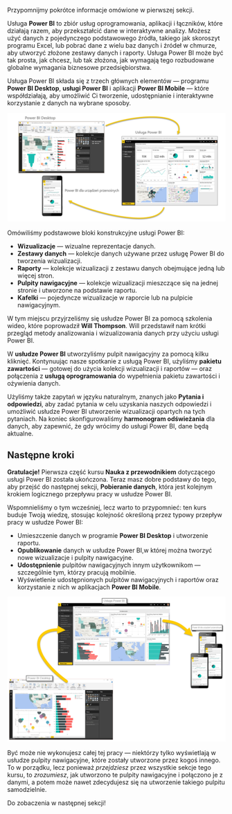 Przypomnijmy pokrótce informacje omówione w pierwszej sekcji.

Usługa **Power BI** to zbiór usług oprogramowania, aplikacji i łączników, które działają razem, aby przekształcić dane w interaktywne analizy. Możesz użyć danych z pojedynczego podstawowego źródła, takiego jak skoroszyt programu Excel, lub pobrać dane z wielu baz danych i źródeł w chmurze, aby utworzyć złożone zestawy danych i raporty. Usługa Power BI może być tak prosta, jak chcesz, lub tak złożona, jak wymagają tego rozbudowane globalne wymagania biznesowe przedsiębiorstwa.

Usługa Power BI składa się z trzech głównych elementów — programu **Power BI Desktop**, **usługi Power BI** i aplikacji **Power BI Mobile** — które współdziałają, aby umożliwić Ci tworzenie, udostępnianie i interaktywne korzystanie z danych na wybrane sposoby.

![](media/0-4-summary-of-intro-to-power-bi/c0a4_1.png)

Omówiliśmy podstawowe bloki konstrukcyjne usługi Power BI:

* **Wizualizacje** — wizualne reprezentacje danych.
* **Zestawy danych** — kolekcje danych używane przez usługę Power BI do tworzenia wizualizacji.
* **Raporty** — kolekcje wizualizacji z zestawu danych obejmujące jedną lub więcej stron.
* **Pulpity nawigacyjne** — kolekcje wizualizacji mieszczące się na jednej stronie i utworzone na podstawie raportu.
* **Kafelki** — pojedyncze wizualizacje w raporcie lub na pulpicie nawigacyjnym.

W tym miejscu przyjrzeliśmy się usłudze Power BI za pomocą szkolenia wideo, które poprowadził **Will Thompson**. Will przedstawił nam krótki przegląd metody analizowania i wizualizowania danych przy użyciu usługi Power BI.

<!---
In **Power BI Desktop**, we connected to a basic Excel file, created visualizations, then published those visualizations to the service. Even if you use Power BI only with your Excel workbooks, you can gain amazing visual insights with those Excel workbooks, and both interact and share it in ways never before possible.
-->
W **usłudze Power BI** utworzyliśmy pulpit nawigacyjny za pomocą kilku kliknięć. Kontynuując nasze spotkanie z usługą Power BI, użyliśmy **pakietu zawartości** — gotowej do użycia kolekcji wizualizacji i raportów — oraz połączenia z **usługą oprogramowania** do wypełnienia pakietu zawartości i ożywienia danych.

Użyliśmy także zapytań w języku naturalnym, znanych jako **Pytania i odpowiedzi**, aby zadać pytania w celu uzyskania naszych odpowiedzi i umożliwić usłudze Power BI utworzenie wizualizacji opartych na tych pytaniach. Na koniec skonfigurowaliśmy **harmonogram odświeżania** dla danych, aby zapewnić, że gdy wrócimy do usługi Power BI, dane będą aktualne.

## <a name="next-steps"></a>Następne kroki
**Gratulacje!** Pierwsza część kursu **Nauka z przewodnikiem** dotyczącego usługi Power BI została ukończona. Teraz masz dobre podstawy do tego, aby przejść do następnej sekcji, **Pobieranie danych**, która jest kolejnym krokiem logicznego przepływu pracy w usłudze Power BI.

Wspomnieliśmy o tym wcześniej, lecz warto to przypomnieć: ten kurs buduje Twoją wiedzę, stosując kolejność określoną przez typowy przepływ pracy w usłudze Power BI:

* Umieszczenie danych w programie **Power BI Desktop** i utworzenie raportu.
* **Opublikowanie** danych w usłudze Power BI,w której można tworzyć nowe wizualizacje i pulpity nawigacyjne.
* **Udostępnienie** pulpitów nawigacyjnych innym użytkownikom — szczególnie tym, którzy pracują mobilnie.
* Wyświetlenie udostępnionych pulpitów nawigacyjnych i raportów oraz korzystanie z nich w aplikacjach **Power BI Mobile**.

![](media/0-4-summary-of-intro-to-power-bi/c0a1_1.png)

Być może nie wykonujesz całej tej pracy — niektórzy tylko wyświetlają w usłudze pulpity nawigacyjne, które zostały utworzone przez kogoś innego. To w porządku, lecz ponieważ *przejdziesz* przez wszystkie sekcje tego kursu, to *zrozumiesz*, jak utworzono te pulpity nawigacyjne i połączono je z danymi, a potem może nawet zdecydujesz się na utworzenie takiego pulpitu samodzielnie.

Do zobaczenia w następnej sekcji!

